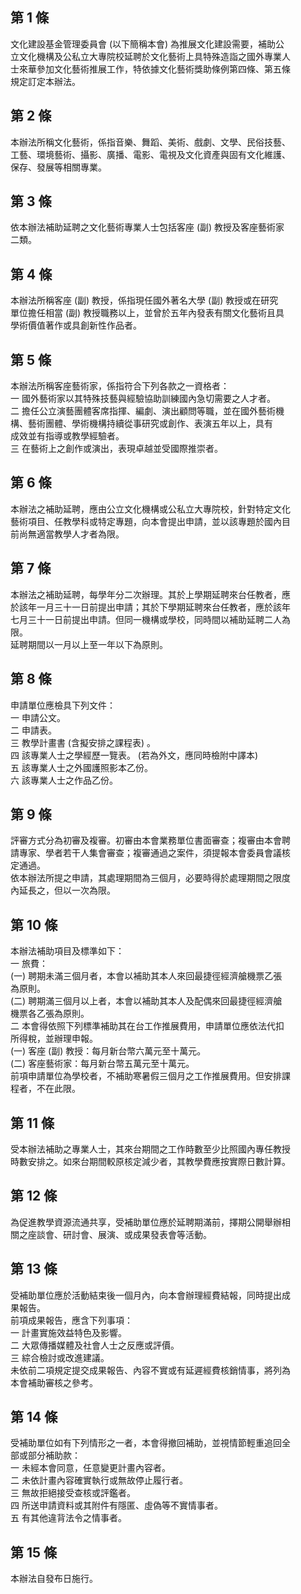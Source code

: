 第 1 條
-------
文化建設基金管理委員會 (以下簡稱本會) 為推展文化建設需要，補助公  
立文化機構及公私立大專院校延聘於文化藝術上具特殊造詣之國外專業人  
士來華參加文化藝術推展工作，特依據文化藝術獎助條例第四條、第五條  
規定訂定本辦法。

第 2 條
-------
本辦法所稱文化藝術，係指音樂、舞蹈、美術、戲劇、文學、民俗技藝、  
工藝、環境藝術、攝影、廣播、電影、電視及文化資產與固有文化維護、  
保存、發展等相關專業。

第 3 條
-------
依本辦法補助延聘之文化藝術專業人士包括客座 (副) 教授及客座藝術家  
二類。

第 4 條
-------
本辦法所稱客座 (副) 教授，係指現任國外著名大學 (副) 教授或在研究  
單位擔任相當 (副) 教授職務以上，並曾於五年內發表有關文化藝術且具  
學術價值著作或具創新性作品者。

第 5 條
-------
本辦法所稱客座藝術家，係指符合下列各款之一資格者：  
一  國外藝術家以其特殊技藝與經驗協助訓練國內急切需要之人才者。  
二  擔任公立演藝團體客席指揮、編劇、演出顧問等職，並在國外藝術機  
    構、藝術團體、學術機構持續從事研究或創作、表演五年以上，具有  
    成效並有指導或教學經驗者。  
三  在藝術上之創作或演出，表現卓越並受國際推崇者。

第 6 條
-------
本辦法之補助延聘，應由公立文化機構或公私立大專院校，針對特定文化  
藝術項目、任教學科或特定專題，向本會提出申請，並以該專題於國內目  
前尚無適當教學人才者為限。

第 7 條
-------
本辦法之補助延聘，每學年分二次辦理。其於上學期延聘來台任教者，應  
於該年一月三十一日前提出申請；其於下學期延聘來台任教者，應於該年  
七月三十一日前提出申請。但同一機構或學校，同時間以補助延聘二人為  
限。  
延聘期間以一月以上至一年以下為原則。

第 8 條
-------
申請單位應檢具下列文件：  
一  申請公文。  
二  申請表。  
三  教學計畫書 (含擬安排之課程表) 。  
四  該專業人士之學經歷一覽表。 (若為外文，應同時檢附中譯本)  
五  該專業人士之外國護照影本乙份。  
六  該專業人士之作品乙份。

第 9 條
-------
評審方式分為初審及複審。初審由本會業務單位書面審查；複審由本會聘  
請專家、學者若干人集會審查；複審通過之案件，須提報本會委員會議核  
定通過。  
依本辦法所提之申請，其處理期間為三個月，必要時得於處理期間之限度  
內延長之，但以一次為限。

第 10 條
--------
本辦法補助項目及標準如下：  
一  旅費：  
 (一) 聘期未滿三個月者，本會以補助其本人來回最捷徑經濟艙機票乙張  
      為原則。  
 (二) 聘期滿三個月以上者，本會以補助其本人及配偶來回最捷徑經濟艙  
      機票各乙張為原則。  
二  本會得依照下列標準補助其在台工作推展費用，申請單位應依法代扣  
    所得稅，並辦理申報。  
 (一) 客座 (副) 教授：每月新台幣六萬元至十萬元。  
 (二) 客座藝術家：每月新台幣五萬元至十萬元。  
前項申請單位為學校者，不補助寒暑假三個月之工作推展費用。但安排課  
程者，不在此限。

第 11 條
--------
受本辦法補助之專業人士，其來台期間之工作時數至少比照國內專任教授  
時數安排之。如來台期間較原核定減少者，其教學費應按實際日數計算。

第 12 條
--------
為促進教學資源流通共享，受補助單位應於延聘期滿前，擇期公開舉辦相  
關之座談會、研討會、展演、或成果發表會等活動。

第 13 條
--------
受補助單位應於活動結束後一個月內，向本會辦理經費結報，同時提出成  
果報告。  
前項成果報告，應含下列事項：  
一  計畫實施效益特色及影響。  
二  大眾傳播媒體及社會人士之反應或評價。  
三  綜合檢討或改進建議。  
未依前二項規定提交成果報告、內容不實或有延遲經費核銷情事，將列為  
本會補助審核之參考。

第 14 條
--------
受補助單位如有下列情形之一者，本會得撤回補助，並視情節輕重追回全  
部或部分補助款：  
一  未經本會同意，任意變更計畫內容者。  
二  未依計畫內容確實執行或無故停止履行者。  
三  無故拒絕接受查核或評鑑者。  
四  所送申請資料或其附件有隱匿、虛偽等不實情事者。  
五  有其他違背法令之情事者。

第 15 條
--------
本辦法自發布日施行。

